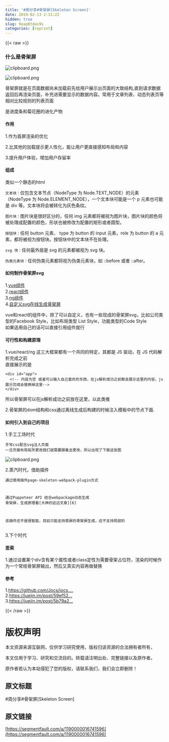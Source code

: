 ```yaml
---
title: '#周分享#骨架屏[Skeleton Screen]' 
date: 2019-02-13 2:31:22
hidden: true
slug: 9eap8tdas9s
categories: [reprint]
---
```


{{< raw >}}

                    
<h3 id="articleHeader0">什么是骨架屏</h3>
<p><span class="img-wrap"><img data-src="/img/bVbikAZ?w=1179&amp;h=757" src="https://static.alili.tech/img/bVbikAZ?w=1179&amp;h=757" alt="clipboard.png" title="clipboard.png" style="cursor: pointer; display: inline;"></span></p>
<p><span class="img-wrap"><img data-src="/img/bVbikAd?w=560&amp;h=457" src="https://static.alili.tech/img/bVbikAd?w=560&amp;h=457" alt="clipboard.png" title="clipboard.png" style="cursor: pointer; display: inline;"></span></p>
<p>骨架屏就是在页面数据尚未加载前先给用户展示出页面的大致结构,直到请求数据返回后再渲染页面，补充进需要显示的数据内容。常用于文章列表、动态列表页等相对比较规则的列表页面</p>
<p>是进度条和菊花圈的进化产物</p>
<h4>作用</h4>
<p>1.作为首屏渲染的优化</p>
<p>2.比其他的加载提示更人性化，能让用户更直接感知布局和内容</p>
<p>3.提升用户体验，增加用户存留率</p>
<h4>组成</h4>
<p>类似一个静态的html</p>
<p><code>文本块：</code>仅包含文本节点（NodeType 为 Node.TEXT_NODE）的元素（NodeType 为 Node.ELEMENT_NODE），一个文本块可能是一个 p 元素也可能是 div 等。文本块将会被转化为灰色条纹。</p>
<p><code>图片块：</code>图片块是很好区分的，任何 img 元素都将被视为图片块，图片块的颜色将被处理成配置的颜色，形状也被修改为配置的矩形或者圆型。</p>
<p><code>按钮块：</code>任何 button 元素、 type 为 button 的 input 元素，role 为 button 的 a 元素，都将被视为按钮块。按钮块中的文本块不在处理。</p>
<p><code>svg 块：</code>任何最外层是 svg 的元素都被视为 svg 块。</p>
<p><code>伪类元素块：</code>任何伪类元素都将视为伪类元素块，如 ::before 或者 ::after。</p>
<h4>如何制作骨架屏svg</h4>
<p>1.<a href="https://github.com/egoist/vue-content-loader" rel="nofollow noreferrer" target="_blank">vue组件</a><br>2.<a href="https://link.juejin.im/?target=https://github.com/danilowoz/react-content-loader" rel="nofollow noreferrer" target="_blank">react组件</a><br>3.<a href="https://github.com/Gbuomprisco/ngx-content-loading" rel="nofollow noreferrer" target="_blank">ng组件</a><br>4.<a href="http://danilowoz.com/create-content-loader/" rel="nofollow noreferrer" target="_blank">自定义svg在线生成骨架屏</a></p>
<p>vue和react的组件中，除了可以自定义，也有一些现成的骨架屏svg，比如公司类型的Facebook Style，比如布局类型 List Style，功能类型的Code Style<br>如果适用自己的话可以直接引用组件就行</p>
<h4>可行性和构建原理</h4>
<p>1.vue/react/ng 这三大框架都有一个共同的特定，其都是 JS 驱动，在 JS 代码解析完成之前<br>直接展示的是</p>
<div class="widget-codetool" style="display:none;">
      <div class="widget-codetool--inner">
      <span class="selectCode code-tool" data-toggle="tooltip" data-placement="top" title="" data-original-title="全选"></span>
      <span type="button" class="copyCode code-tool" data-toggle="tooltip" data-placement="top" data-clipboard-text="<div id=&quot;app&quot;>
  <!-- 内容为空 或者可以输入自己喜欢的东西，在js解析成功之前都会展示这里的内容，js展示完成会替换掉这里-->
</div>" title="" data-original-title="复制"></span>
      <span type="button" class="saveToNote code-tool" data-toggle="tooltip" data-placement="top" title="" data-original-title="放进笔记"></span>
      </div>
      </div><pre class="hljs xml"><code><span class="hljs-tag">&lt;<span class="hljs-name">div</span> <span class="hljs-attr">id</span>=<span class="hljs-string">"app"</span>&gt;</span>
  <span class="hljs-comment">&lt;!-- 内容为空 或者可以输入自己喜欢的东西，在js解析成功之前都会展示这里的内容，js展示完成会替换掉这里--&gt;</span>
<span class="hljs-tag">&lt;/<span class="hljs-name">div</span>&gt;</span></code></pre>
<p>所以骨架屏可以在js解析成功之前放在这里，以此类推</p>
<p>2.骨架屏的dom结构和css通过离线生成后构建的时候注入模板中的节点下面.</p>
<h4>如何引入到自己的项目</h4>
<p>1.手工工场时代</p>
<div class="widget-codetool" style="display:none;">
      <div class="widget-codetool--inner">
      <span class="selectCode code-tool" data-toggle="tooltip" data-placement="top" title="" data-original-title="全选"></span>
      <span type="button" class="copyCode code-tool" data-toggle="tooltip" data-placement="top" data-clipboard-text="手写css配合svg注入页面
一旦页面布局有所更改我们就需要跟着去更改，所以出现了下面这张图" title="" data-original-title="复制"></span>
      <span type="button" class="saveToNote code-tool" data-toggle="tooltip" data-placement="top" title="" data-original-title="放进笔记"></span>
      </div>
      </div><pre class="hljs"><code>手写css配合svg注入页面
一旦页面布局有所更改我们就需要跟着去更改，所以出现了下面这张图</code></pre>
<p><span class="img-wrap"><img data-src="/img/bVbikNW?w=399&amp;h=257" src="https://static.alili.tech/img/bVbikNW?w=399&amp;h=257" alt="clipboard.png" title="clipboard.png" style="cursor: pointer; display: inline;"></span></p>
<p>2.蒸汽时代，借助插件</p>
<div class="widget-codetool" style="display:none;">
      <div class="widget-codetool--inner">
      <span class="selectCode code-tool" data-toggle="tooltip" data-placement="top" title="" data-original-title="全选"></span>
      <span type="button" class="copyCode code-tool" data-toggle="tooltip" data-placement="top" data-clipboard-text="通过使用插件page-skeleton-webpack-plugin方式

通过Puppeteer API 结合webpackage动态生成 骨架屏，生成原理看[大神的这边文章][6]

该插件还不是很智能，目前只能支持首屏的骨架屏生成，还不支持局部的
" title="" data-original-title="复制"></span>
      <span type="button" class="saveToNote code-tool" data-toggle="tooltip" data-placement="top" title="" data-original-title="放进笔记"></span>
      </div>
      </div><pre class="hljs markdown"><code>通过使用插件page-skeleton-webpack-plugin方式

通过Puppeteer API 结合webpackage动态生成 骨架屏，生成原理看[<span class="hljs-string">大神的这边文章</span>][<span class="hljs-symbol">6</span>]

该插件还不是很智能，目前只能支持首屏的骨架屏生成，还不支持局部的
</code></pre>
<p>3.下个时代</p>
<h4>思索</h4>
<p>1.通过设置某个div含有某个属性或者class定性为需要骨架占位符，渲染的时候作为一个常规骨架屏输出，然后又真实内容再做替换</p>
<h4>参考</h4>
<p>1.<a href="https://github.com/Jocs/jocs.github.io/issues/22" rel="nofollow noreferrer" target="_blank">https://github.com/Jocs/jocs....</a><br>2.<a href="https://juejin.im/post/59ef52226fb9a0451543135f" rel="nofollow noreferrer" target="_blank">https://juejin.im/post/59ef52...</a><br>3.<a href="https://juejin.im/post/5b79a2786fb9a01a18267362" rel="nofollow noreferrer" target="_blank">https://juejin.im/post/5b79a2...</a></p>

                
{{< /raw >}}

# 版权声明
本文资源来源互联网，仅供学习研究使用，版权归该资源的合法拥有者所有，

本文仅用于学习、研究和交流目的。转载请注明出处、完整链接以及原作者。

原作者若认为本站侵犯了您的版权，请联系我们，我们会立即删除！

## 原文标题
#周分享#骨架屏[Skeleton Screen]

## 原文链接
[https://segmentfault.com/a/1190000016741596](https://segmentfault.com/a/1190000016741596)

